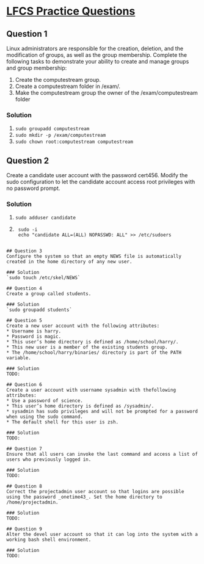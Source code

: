 # [LFCS Practice Questions](https://training.linuxfoundation.org/wp-content/uploads/2019/04/LFCS-Practice-Questions-v1.0.pdf)

## Question 1
Linux administrators are responsible for the creation, deletion, and the modification of groups, as well as the group membership.
Complete the following tasks to demonstrate your ability to create and manage groups and group membership:
1. Create the computestream group.
2. Create a computestream folder in /exam/.
3. Make the computestream group the owner of the /exam/computestream folder

### Solution
1. `sudo groupadd computestream`
2. `sudo mkdir -p /exam/computestream`
3. `sudo chown root:computestream computestream`

## Question 2
Create a candidate user account with the password cert456.
Modify the sudo configuration to let the candidate account access root privileges with no password prompt.

### Solution
1. `sudo adduser candidate`
2. ````
    sudo -i
    echo "candidate ALL=(ALL) NOPASSWD: ALL" >> /etc/sudoers
````

## Question 3
Configure the system so that an empty NEWS file is automatically created in the home directory of any new user.

### Solution
`sudo touch /etc/skel/NEWS`

## Question 4
Create a group called students.

### Solution
`sudo groupadd students`

## Question 5
Create a new user account with the following attributes:
* Username is harry.
* Password is magic.
* This user’s home directory is defined as /home/school/harry/.
* This new user is a member of the existing students group.
* The /home/school/harry/binaries/ directory is part of the PATH variable.

### Solution
TODO:

## Question 6
Create a user account with username sysadmin with thefollowing attributes:
* Use a password of science.
* This user’s home directory is defined as /sysadmin/.
* sysadmin has sudo privileges and will not be prompted for a password when using the sudo command.
* The default shell for this user is zsh.

### Solution
TODO:

## Question 7
Ensure that all users can invoke the last command and access a list of users who previously logged in.

### Solution
TODO:

## Question 8
Correct the projectadmin user account so that logins are possible using the password _onetime43_. Set the home directory to /home/projectadmin.

### Solution
TODO:

## Question 9
Alter the devel user account so that it can log into the system with a working bash shell environment.

### Solution
TODO:
